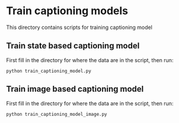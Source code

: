 # Train captioning models

This directory contains scripts for training captioning model

## Train state based captioning model
First fill in the directory for where the data are in the script, then run:
```
python train_captioning_model.py
```

## Train image based captioning model
First fill in the directory for where the data are in the script, then run:
```
python train_captioning_model_image.py
```
